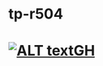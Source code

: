 # tp-r504
# [![ALT textGH](https://github.com/PierreHeb/tp-r504/actions/workflows/pytest.yml/badge.svg )](https://github.com/PierreHeb/tp-r504/actions)